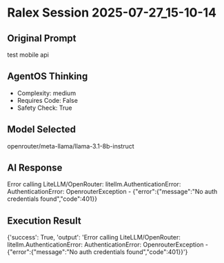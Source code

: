 # Ralex Session 2025-07-27_15-10-14

## Original Prompt
test mobile api

## AgentOS Thinking
- Complexity: medium
- Requires Code: False
- Safety Check: True

## Model Selected
openrouter/meta-llama/llama-3.1-8b-instruct

## AI Response
Error calling LiteLLM/OpenRouter: litellm.AuthenticationError: AuthenticationError: OpenrouterException - {"error":{"message":"No auth credentials found","code":401}}

## Execution Result
{'success': True, 'output': 'Error calling LiteLLM/OpenRouter: litellm.AuthenticationError: AuthenticationError: OpenrouterException - {"error":{"message":"No auth credentials found","code":401}}'}
